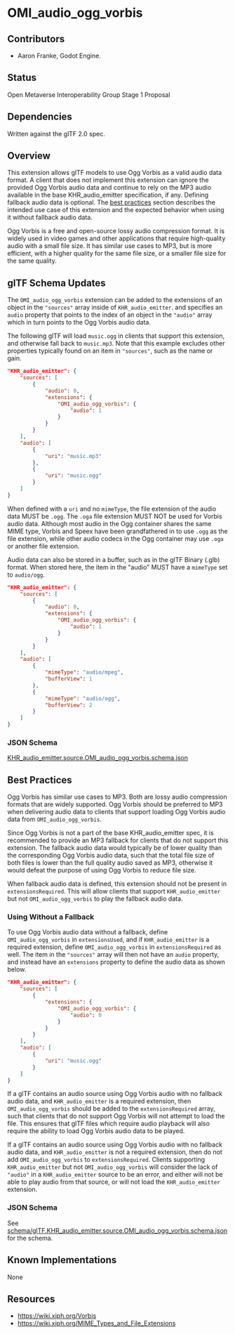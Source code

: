# OMI_audio_ogg_vorbis

## Contributors

- Aaron Franke, Godot Engine.

## Status

Open Metaverse Interoperability Group Stage 1 Proposal

## Dependencies

Written against the glTF 2.0 spec.

## Overview

This extension allows glTF models to use Ogg Vorbis as a valid audio data format. A client that does not implement this extension can ignore the provided Ogg Vorbis audio data and continue to rely on the MP3 audio available in the base KHR_audio_emitter specification, if any. Defining fallback audio data is optional. The [best practices](#best-practices) section describes the intended use case of this extension and the expected behavior when using it without fallback audio data.

Ogg Vorbis is a free and open-source lossy audio compression format. It is widely used in video games and other applications that require high-quality audio with a small file size. It has similar use cases to MP3, but is more efficient, with a higher quality for the same file size, or a smaller file size for the same quality.

## glTF Schema Updates

The `OMI_audio_ogg_vorbis` extension can be added to the extensions of an object in the `"sources"` array inside of `KHR_audio_emitter`. and specifies an `audio` property that points to the index of an object in the `"audio"` array which in turn points to the Ogg Vorbis audio data.

The following glTF will load `music.ogg` in clients that support this extension, and otherwise fall back to `music.mp3`. Note that this example excludes other properties typically found on an item in `"sources"`, such as the name or gain.

```json
"KHR_audio_emitter": {
    "sources": [
        {
            "audio": 0,
            "extensions": {
                "OMI_audio_ogg_vorbis": {
                    "audio": 1
                }
            }
        }
    ],
    "audio": [
        {
            "uri": "music.mp3"
        },
        {
            "uri": "music.ogg"
        }
    ]
}
```

When defined with a `uri` and no `mimeType`, the file extension of the audio data MUST be `.ogg`. The `.oga` file extension MUST NOT be used for Vorbis audio data. Although most audio in the Ogg container shares the same MIME type, Vorbis and Speex have been grandfathered in to use `.ogg` as the file extension, while other audio codecs in the Ogg container may use `.oga` or another file extension.

Audio data can also be stored in a buffer, such as in the glTF Binary (.glb) format. When stored here, the item in the "audio" MUST have a `mimeType` set to `audio/ogg`.

```json
"KHR_audio_emitter": {
    "sources": [
        {
            "audio": 0,
            "extensions": {
                "OMI_audio_ogg_vorbis": {
                    "audio": 1
                }
            }
        }
    ],
    "audio": [
        {
            "mimeType": "audio/mpeg",
            "bufferView": 1
        },
        {
            "mimeType": "audio/ogg",
            "bufferView": 2
        }
    ]
}
```

### JSON Schema

[KHR_audio_emitter.source.OMI_audio_ogg_vorbis.schema.json](schema/KHR_audio_emitter.source.OMI_audio_ogg_vorbis.schema.json)

## Best Practices

Ogg Vorbis has similar use cases to MP3. Both are lossy audio compression formats that are widely supported. Ogg Vorbis should be preferred to MP3 when delivering audio data to clients that support loading Ogg Vorbis audio data from `OMI_audio_ogg_vorbis`.

Since Ogg Vorbis is not a part of the base KHR_audio_emitter spec, it is recommended to provide an MP3 fallback for clients that do not support this extension. The fallback audio data would typically be of lower quality than the corresponding Ogg Vorbis audio data, such that the total file size of both files is lower than the full quality audio saved as MP3, otherwise it would defeat the purpose of using Ogg Vorbis to reduce file size.

When fallback audio data is defined, this extension should not be present in `extensionsRequired`. This will allow clients that support `KHR_audio_emitter` but not `OMI_audio_ogg_vorbis` to play the fallback audio data.

### Using Without a Fallback

To use Ogg Vorbis audio data without a fallback, define `OMI_audio_ogg_vorbis` in `extensionsUsed`, and if `KHR_audio_emitter` is a required extension, define `OMI_audio_ogg_vorbis` in `extensionsRequired` as well. The item in the `"sources"` array will then not have an `audio` property, and instead have an `extensions` property to define the audio data as shown below.

```json
"KHR_audio_emitter": {
    "sources": [
        {
            "extensions": {
                "OMI_audio_ogg_vorbis": {
                    "audio": 0
                }
            }
        }
    ],
    "audio": [
        {
            "uri": "music.ogg"
        }
    ]
}
```

If a glTF contains an audio source using Ogg Vorbis audio with no fallback audio data, and `KHR_audio_emitter` is a required extension, then `OMI_audio_ogg_vorbis` should be added to the `extensionsRequired` array, such that clients that do not support Ogg Vorbis will not attempt to load the file. This ensures that glTF files which require audio playback will also require the ability to load Ogg Vorbis audio data to be played.

If a glTF contains an audio source using Ogg Vorbis audio with no fallback audio data, and `KHR_audio_emitter` is not a required extension, then do not add `OMI_audio_ogg_vorbis` to `extensionsRequired`. Clients supporting `KHR_audio_emitter` but not `OMI_audio_ogg_vorbis` will consider the lack of `"audio"` in a `KHR_audio_emitter` source to be an error, and either will not be able to play audio from that source, or will not load the `KHR_audio_emitter` extension.

### JSON Schema

See [schema/glTF.KHR_audio_emitter.source.OMI_audio_ogg_vorbis.schema.json](schema/glTF.KHR_audio_emitter.source.OMI_audio_ogg_vorbis.schema.json) for the schema.

## Known Implementations

None

## Resources

- https://wiki.xiph.org/Vorbis
- https://wiki.xiph.org/MIME_Types_and_File_Extensions
